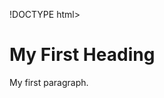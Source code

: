 !DOCTYPE html>
<html>
  <head> 
    
  <title> page title </title>
  
  </head>
  
<body>

<h1>My First Heading</h1>

<p>My first paragraph.</p>

</body>
</html>
